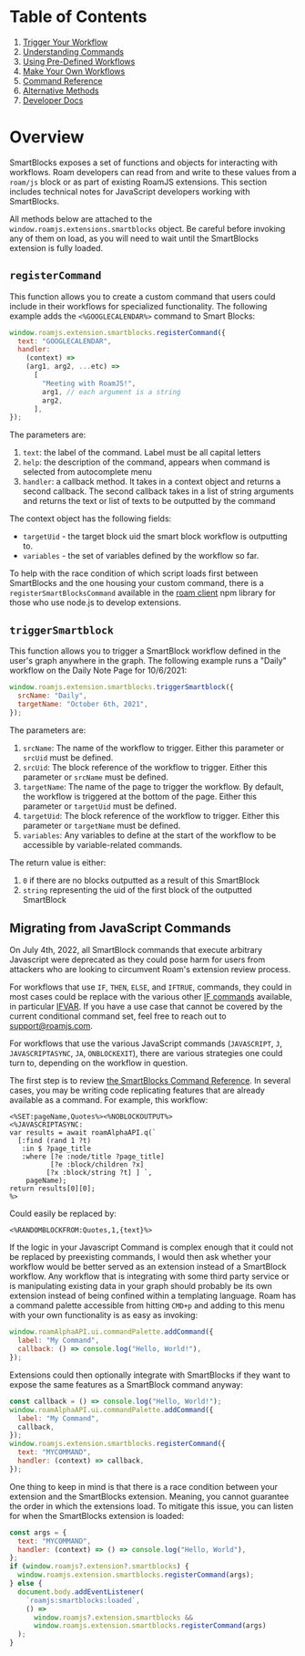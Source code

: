 # Table of Contents

1. [Trigger Your Workflow](010-trigger-your-workflow)
2. [Understanding Commands](020-understanding-commands)
3. [Using Pre-Defined Workflows](030-using-pre-defined-workflows)
4. [Make Your Own Workflows](040-make-your-own-workflows)
5. [Command Reference](050-command-reference)
6. [Alternative Methods](060-alternative-methods)
7. [Developer Docs](070-developer-docs)

# Overview

SmartBlocks exposes a set of functions and objects for interacting with workflows. Roam developers can read from and write to these values from a `roam/js` block or as part of existing RoamJS extensions. This section includes technical notes for JavaScript developers working with SmartBlocks.

All methods below are attached to the `window.roamjs.extensions.smartblocks` object. Be careful before invoking any of them on load, as you will need to wait until the SmartBlocks extension is fully loaded.

## `registerCommand`

This function allows you to create a custom command that users could include in their workflows for specialized functionality. The following example adds the `<%GOOGLECALENDAR%>` command to Smart Blocks:

```javascript
window.roamjs.extension.smartblocks.registerCommand({
  text: "GOOGLECALENDAR",
  handler:
    (context) =>
    (arg1, arg2, ...etc) =>
      [
        "Meeting with RoamJS!",
        arg1, // each argument is a string
        arg2,
      ],
});
```

The parameters are:

1. `text`: the label of the command. Label must be all capital letters
2. `help`: the description of the command, appears when command is selected from autocomplete menu
3. `handler`: a callback method. It takes in a context object and returns a second callback. The second callback takes in a list of string arguments and returns the text or list of texts to be outputted by the command

The context object has the following fields:

- `targetUid` - the target block uid the smart block workflow is outputting to.
- `variables` - the set of variables defined by the workflow so far.

To help with the race condition of which script loads first between SmartBlocks and the one housing your custom command, there is a `registerSmartBlocksCommand` available in the [roam client](https://github.com/dvargas92495/roamjs-components/blob/main/src/util/registerSmartBlocksCommand.ts) npm library for those who use node.js to develop extensions.

## `triggerSmartblock`

This function allows you to trigger a SmartBlock workflow defined in the user's graph anywhere in the graph. The following example runs a "Daily" workflow on the Daily Note Page for 10/6/2021:

```javascript
window.roamjs.extension.smartblocks.triggerSmartblock({
  srcName: "Daily",
  targetName: "October 6th, 2021",
});
```

The parameters are:

1. `srcName`: The name of the workflow to trigger. Either this parameter or `srcUid` must be defined.
2. `srcUid`: The block reference of the workflow to trigger. Either this parameter or `srcName` must be defined.
3. `targetName`: The name of the page to trigger the workflow. By default, the workflow is triggered at the bottom of the page. Either this parameter or `targetUid` must be defined.
4. `targetUid`: The block reference of the workflow to trigger. Either this parameter or `targetName` must be defined.
5. `variables`: Any variables to define at the start of the workflow to be accessible by variable-related commands.

The return value is either:

1. `0` if there are no blocks outputted as a result of this SmartBlock
2. `string` representing the uid of the first block of the outputted SmartBlock

## Migrating from JavaScript Commands

On July 4th, 2022, all SmartBlock commands that execute arbitrary Javascript were deprecated as they could pose harm for users from attackers who are looking to circumvent Roam's extension review process.

For workflows that use `IF`, `THEN`, `ELSE`, and `IFTRUE`, commands, they could in most cases could be replace with the various other [IF commands](Command-Reference#logic-control-commands) available, in particular [IFVAR](Command-Reference#ifvar). If you have a use case that cannot be covered by the current conditional command set, feel free to reach out to support@roamjs.com.

For workflows that use the various JavaScript commands (`JAVASCRIPT`, `J`, `JAVASCRIPTASYNC`, `JA`, `ONBLOCKEXIT`), there are various strategies one could turn to, depending on the workflow in question.

The first step is to review [the SmartBlocks Command Reference](Command-Reference). In several cases, you may be writing code replicating features that are already available as a command. For example, this workflow:

```plain text
<%SET:pageName,Quotes%><%NOBLOCKOUTPUT%>
<%JAVASCRIPTASYNC:
var results = await roamAlphaAPI.q(`
  [:find (rand 1 ?t)
   :in $ ?page_title
   :where [?e :node/title ?page_title]
          [?e :block/children ?x]
         [?x :block/string ?t] ] `,
	pageName);
return results[0][0];
%>
```

Could easily be replaced by:

```plain text
<%RANDOMBLOCKFROM:Quotes,1,{text}%>
```

If the logic in your Javascript Command is complex enough that it could not be replaced by preexisting commands, I would then ask whether your workflow would be better served as an extension instead of a SmartBlock workflow. Any workflow that is integrating with some third party service or is manipulating existing data in your graph should probably be its own extension instead of being confined within a templating language. Roam has a command palette accessible from hitting `CMD+p` and adding to this menu with your own functionality is as easy as invoking:

```javascript
window.roamAlphaAPI.ui.commandPalette.addCommand({
  label: "My Command",
  callback: () => console.log("Hello, World!"),
});
```

Extensions could then optionally integrate with SmartBlocks if they want to expose the same features as a SmartBlock command anyway:

```javascript
const callback = () => console.log("Hello, World!");
window.roamAlphaAPI.ui.commandPalette.addCommand({
  label: "My Command",
  callback,
});
window.roamjs.extension.smartblocks.registerCommand({
  text: "MYCOMMAND",
  handler: (context) => callback,
});
```

One thing to keep in mind is that there is a race condition between your extension and the SmartBlocks extension. Meaning, you cannot guarantee the order in which the extensions load. To mitigate this issue, you can listen for when the SmartBlocks extension is loaded:

```javascript
const args = {
  text: "MYCOMMAND",
  handler: (context) => () => console.log("Hello, World"),
};
if (window.roamjs?.extension?.smartblocks) {
  window.roamjs.extension.smartblocks.registerCommand(args);
} else {
  document.body.addEventListener(
    `roamjs:smartblocks:loaded`,
    () =>
      window.roamjs?.extension.smartblocks &&
      window.roamjs.extension.smartblocks.registerCommand(args)
  );
}
```
